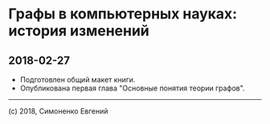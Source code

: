 # Графы в компьютерных науках: история изменений

## 2018-02-27

- Подготовлен общий макет книги.
- Опубликована первая глава "Основные понятия теории графов".

---

(c) 2018, Симоненко Евгений
